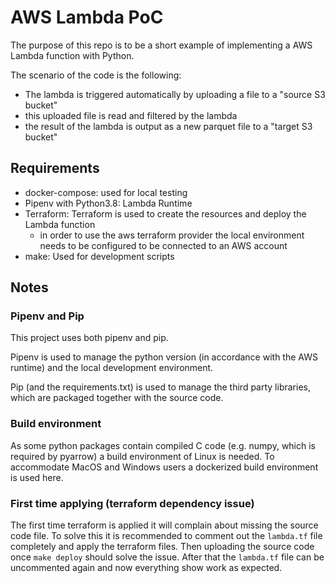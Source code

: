 # AWS Lambda PoC

The purpose of this repo is to be a short example of implementing a AWS Lambda function with
Python.

The scenario of the code is the following:

- The lambda is triggered automatically by uploading a file to a "source S3 bucket"
- this uploaded file is read and filtered by the lambda
- the result of the lambda is output as a new parquet file to a "target S3 bucket"

## Requirements

- docker-compose: used for local testing
- Pipenv with Python3.8: Lambda Runtime
- Terraform: Terraform is used to create the resources and deploy the Lambda function
  - in order to use the aws terraform provider the local environment needs to be configured to be
    connected to an AWS account
- make: Used for development scripts

## Notes

### Pipenv and Pip

This project uses both pipenv and pip.

Pipenv is used to manage the python version (in accordance with the AWS runtime) and the local
development environment.

Pip (and the requirements.txt) is used to manage the third party libraries, which are packaged
together with the source code.

### Build environment

<!-- TODO -->
As some python packages contain compiled C code (e.g. numpy, which is required by pyarrow) a build
environment of Linux is needed. To accommodate MacOS and Windows users a dockerized build
environment is used here.

### First time applying (terraform dependency issue)

The first time terraform is applied it will complain about missing the source code file.
To solve this it is recommended to comment out the `lambda.tf` file completely and apply the
terraform files. Then uploading the source code once `make deploy` should solve the issue.
After that the `lambda.tf` file can be uncommented again and now everything show work as expected.
